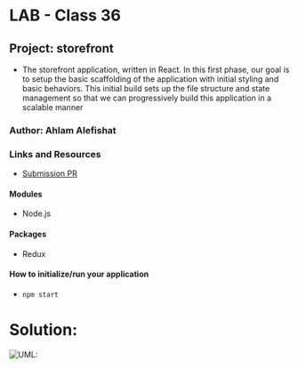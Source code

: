 # LAB - Class 36

## Project: storefront
- The storefront application, written in React. In this first phase, our goal is to setup the basic scaffolding of the application with initial styling and basic behaviors. This initial build sets up the file structure and state management so that we can progressively build this application in a scalable manner

### Author: Ahlam Alefishat

### Links and Resources
- [Submission PR]()

#### Modules
- Node.js 

#### Packages
- Redux

#### How to initialize/run your application
- `npm start`

# Solution:

![UML:]()

